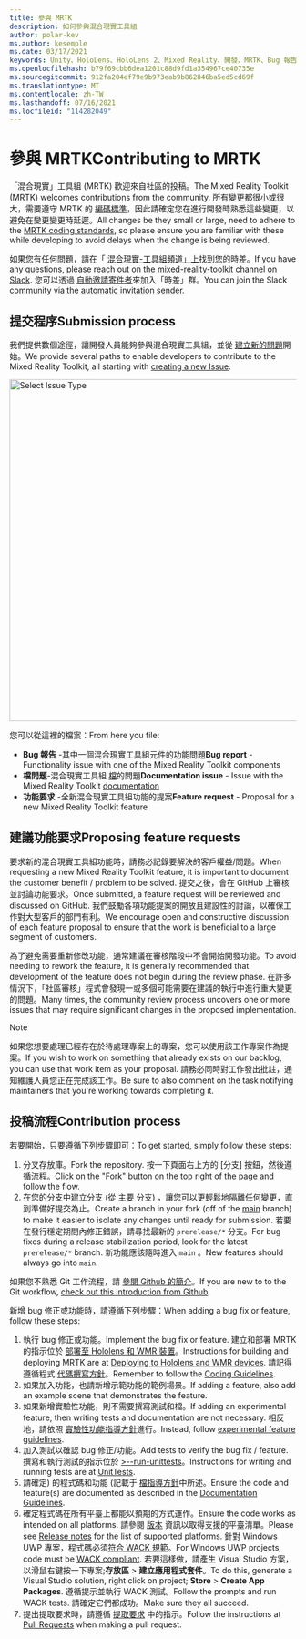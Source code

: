 ```yaml
---
title: 參與 MRTK
description: 如何參與混合現實工具組
author: polar-kev
ms.author: kesemple
ms.date: 03/17/2021
keywords: Unity、HoloLens、HoloLens 2、Mixed Reality、開發、MRTK、Bug 報告、
ms.openlocfilehash: b79f69cbb6dea1201c88d9fd1a354967ce40735e
ms.sourcegitcommit: 912fa204ef79e9b973eab9b862846ba5ed5cd69f
ms.translationtype: MT
ms.contentlocale: zh-TW
ms.lasthandoff: 07/16/2021
ms.locfileid: "114282049"
---
```

# <a name="contributing-to-mrtk"></a><span data-ttu-id="c644e-104">參與 MRTK</span><span class="sxs-lookup"><span data-stu-id="c644e-104">Contributing to MRTK</span></span>

<span data-ttu-id="c644e-105">「混合現實」工具組 (MRTK) 歡迎來自社區的投稿。</span><span class="sxs-lookup"><span data-stu-id="c644e-105">The Mixed Reality Toolkit (MRTK) welcomes contributions from the community.</span></span> <span data-ttu-id="c644e-106">所有變更都很小或很大，需要遵守 MRTK 的 [編碼標準](coding-guidelines.md)，因此請確定您在進行開發時熟悉這些變更，以避免在變更變更時延遲。</span><span class="sxs-lookup"><span data-stu-id="c644e-106">All changes be they small or large, need to adhere to the [MRTK coding standards](coding-guidelines.md), so please ensure you are familiar with these while developing to avoid delays when the change is being reviewed.</span></span>

<span data-ttu-id="c644e-107">如果您有任何問題，請在「 [混合現實-工具組頻道」上](https://holodevelopers.slack.com/messages/C2H4HT858)找到您的時差。</span><span class="sxs-lookup"><span data-stu-id="c644e-107">If you have any questions, please reach out on the [mixed-reality-toolkit channel on Slack](https://holodevelopers.slack.com/messages/C2H4HT858).</span></span>
<span data-ttu-id="c644e-108">您可以透過 [自動邀請寄件者](https://holodevelopersslack.azurewebsites.net/)來加入「時差」群。</span><span class="sxs-lookup"><span data-stu-id="c644e-108">You can join the Slack community via the [automatic invitation sender](https://holodevelopersslack.azurewebsites.net/).</span></span>

## <a name="submission-process"></a><span data-ttu-id="c644e-109">提交程序</span><span class="sxs-lookup"><span data-stu-id="c644e-109">Submission process</span></span>

<span data-ttu-id="c644e-110">我們提供數個途徑，讓開發人員能夠參與混合現實工具組，並從 [建立新的問題](https://github.com/Microsoft/MixedRealityToolkit-Unity/issues/new/choose)開始。</span><span class="sxs-lookup"><span data-stu-id="c644e-110">We provide several paths to enable developers to contribute to the Mixed Reality Toolkit, all starting with [creating a new Issue](https://github.com/Microsoft/MixedRealityToolkit-Unity/issues/new/choose).</span></span>

<img src="../features/images/contributing/SelectIssueType.png" width="600" alt="Select Issue Type">

<span data-ttu-id="c644e-111">您可以從這裡的檔案：</span><span class="sxs-lookup"><span data-stu-id="c644e-111">From here you file:</span></span>

- <span data-ttu-id="c644e-112">**Bug 報告** -其中一個混合現實工具組元件的功能問題</span><span class="sxs-lookup"><span data-stu-id="c644e-112">**Bug report** - Functionality issue with one of the Mixed Reality Toolkit components</span></span>
- <span data-ttu-id="c644e-113">**檔問題**-混合現實工具組 [檔](https://microsoft.github.io/MixedRealityToolkit-Unity)的問題</span><span class="sxs-lookup"><span data-stu-id="c644e-113">**Documentation issue** - Issue with the Mixed Reality Toolkit [documentation](https://microsoft.github.io/MixedRealityToolkit-Unity)</span></span>
- <span data-ttu-id="c644e-114">**功能要求** -全新混合現實工具組功能的提案</span><span class="sxs-lookup"><span data-stu-id="c644e-114">**Feature request** - Proposal for a new Mixed Reality Toolkit feature</span></span>

## <a name="proposing-feature-requests"></a><span data-ttu-id="c644e-115">建議功能要求</span><span class="sxs-lookup"><span data-stu-id="c644e-115">Proposing feature requests</span></span>

<span data-ttu-id="c644e-116">要求新的混合現實工具組功能時，請務必記錄要解決的客戶權益/問題。</span><span class="sxs-lookup"><span data-stu-id="c644e-116">When requesting a new Mixed Reality Toolkit feature, it is important to document the customer benefit / problem to be solved.</span></span> <span data-ttu-id="c644e-117">提交之後，會在 GitHub 上審核並討論功能要求。</span><span class="sxs-lookup"><span data-stu-id="c644e-117">Once submitted, a feature request will be reviewed and discussed on GitHub.</span></span> <span data-ttu-id="c644e-118">我們鼓勵各項功能提案的開放且建設性的討論，以確保工作對大型客戶的部門有利。</span><span class="sxs-lookup"><span data-stu-id="c644e-118">We encourage open and constructive discussion of each feature proposal to ensure that the work is beneficial to a large segment of customers.</span></span>

<span data-ttu-id="c644e-119">為了避免需要重新修改功能，通常建議在審核階段中不會開始開發功能。</span><span class="sxs-lookup"><span data-stu-id="c644e-119">To avoid needing to rework the feature, it is generally recommended that development of the feature does not begin during the review phase.</span></span> <span data-ttu-id="c644e-120">在許多情況下，「社區審核」程式會發現一或多個可能需要在建議的執行中進行重大變更的問題。</span><span class="sxs-lookup"><span data-stu-id="c644e-120">Many times, the community review process uncovers one or more issues that may require significant changes in the proposed implementation.</span></span>

> [!NOTE]
> <span data-ttu-id="c644e-121">如果您想要處理已經存在於待處理專案上的專案，您可以使用該工作專案作為提案。</span><span class="sxs-lookup"><span data-stu-id="c644e-121">If you wish to work on something that already exists on our backlog, you can use that work item as your proposal.</span></span> <span data-ttu-id="c644e-122">請務必同時對工作發出批註，通知維護人員您正在完成該工作。</span><span class="sxs-lookup"><span data-stu-id="c644e-122">Be sure to also comment on the task notifying maintainers that you're working towards completing it.</span></span>

## <a name="contribution-process"></a><span data-ttu-id="c644e-123">投稿流程</span><span class="sxs-lookup"><span data-stu-id="c644e-123">Contribution process</span></span>

<span data-ttu-id="c644e-124">若要開始，只要遵循下列步驟即可：</span><span class="sxs-lookup"><span data-stu-id="c644e-124">To get started, simply follow these steps:</span></span>

1. <span data-ttu-id="c644e-125">分叉存放庫。</span><span class="sxs-lookup"><span data-stu-id="c644e-125">Fork the repository.</span></span> <span data-ttu-id="c644e-126">按一下頁面右上方的 [分支] 按鈕，然後遵循流程。</span><span class="sxs-lookup"><span data-stu-id="c644e-126">Click on the "Fork" button on the top right of the page and follow the flow.</span></span>
1. <span data-ttu-id="c644e-127">在您的分支中建立分支 (從 [主要](https://github.com/microsoft/mixedrealitytoolkit-unity/tree/main) 分支) ，讓您可以更輕鬆地隔離任何變更，直到準備好提交為止。</span><span class="sxs-lookup"><span data-stu-id="c644e-127">Create a branch in your fork (off of the [main](https://github.com/microsoft/mixedrealitytoolkit-unity/tree/main) branch) to make it easier to isolate any changes until ready for submission.</span></span> <span data-ttu-id="c644e-128">若要在發行穩定期間內修正錯誤，請尋找最新的 `prerelease/*` 分支。</span><span class="sxs-lookup"><span data-stu-id="c644e-128">For bug fixes during a release stabilization period, look for the latest `prerelease/*` branch.</span></span> <span data-ttu-id="c644e-129">新功能應該隨時進入 `main` 。</span><span class="sxs-lookup"><span data-stu-id="c644e-129">New features should always go into `main`.</span></span>

<span data-ttu-id="c644e-130">如果您不熟悉 Git 工作流程，請 [參閱 Github 的簡介](https://guides.github.com/activities/hello-world/)。</span><span class="sxs-lookup"><span data-stu-id="c644e-130">If you are new to to the Git workflow, [check out this introduction from Github](https://guides.github.com/activities/hello-world/).</span></span>

<span data-ttu-id="c644e-131">新增 bug 修正或功能時，請遵循下列步驟：</span><span class="sxs-lookup"><span data-stu-id="c644e-131">When adding a bug fix or feature, follow these steps:</span></span>

1. <span data-ttu-id="c644e-132">執行 bug 修正或功能。</span><span class="sxs-lookup"><span data-stu-id="c644e-132">Implement the bug fix or feature.</span></span> <span data-ttu-id="c644e-133">建立和部署 MRTK 的指示位於 [部署至 Hololens 和 WMR 裝置](../supported-devices/wmr-mrtk.md)。</span><span class="sxs-lookup"><span data-stu-id="c644e-133">Instructions for building and deploying MRTK are at [Deploying to Hololens and WMR devices](../supported-devices/wmr-mrtk.md).</span></span> <span data-ttu-id="c644e-134">請記得遵循程式 [代碼撰寫方針](../contributing/coding-guidelines.md)。</span><span class="sxs-lookup"><span data-stu-id="c644e-134">Remember to follow the [Coding Guidelines](../contributing/coding-guidelines.md).</span></span>
1. <span data-ttu-id="c644e-135">如果加入功能，也請新增示範功能的範例場景。</span><span class="sxs-lookup"><span data-stu-id="c644e-135">If adding a feature, also add an example scene that demonstrates the feature.</span></span>
1. <span data-ttu-id="c644e-136">如果新增實驗性功能，則不需要撰寫測試和檔。</span><span class="sxs-lookup"><span data-stu-id="c644e-136">If adding an experimental feature, then writing tests and documentation are not necessary.</span></span> <span data-ttu-id="c644e-137">相反地，請依照 [實驗性功能指導方針](../contributing/experimental-features.md)進行。</span><span class="sxs-lookup"><span data-stu-id="c644e-137">Instead, follow [experimental feature guidelines](../contributing/experimental-features.md).</span></span>
1. <span data-ttu-id="c644e-138">加入測試以確認 bug 修正/功能。</span><span class="sxs-lookup"><span data-stu-id="c644e-138">Add tests to verify the bug fix / feature.</span></span> <span data-ttu-id="c644e-139">撰寫和執行測試的指示位於 [>--run-unittests](../contributing/unit-tests.md)。</span><span class="sxs-lookup"><span data-stu-id="c644e-139">Instructions for writing and running tests are at [UnitTests](../contributing/unit-tests.md).</span></span>
1. <span data-ttu-id="c644e-140">請確定) 的程式碼和功能 (記載于 [檔指導方針](../contributing/documentation-guide.md)中所述。</span><span class="sxs-lookup"><span data-stu-id="c644e-140">Ensure the code and feature(s) are documented as described in the [Documentation Guidelines](../contributing/documentation-guide.md).</span></span>
1. <span data-ttu-id="c644e-141">確定程式碼在所有平臺上都能以預期的方式運作。</span><span class="sxs-lookup"><span data-stu-id="c644e-141">Ensure the code works as intended on all platforms.</span></span> <span data-ttu-id="c644e-142">請參閱 [版本](../release-notes/mrtk-26-release-notes.md) 資訊以取得支援的平臺清單。</span><span class="sxs-lookup"><span data-stu-id="c644e-142">Please see [Release notes](../release-notes/mrtk-26-release-notes.md) for the list of supported platforms.</span></span> <span data-ttu-id="c644e-143">針對 Windows UWP 專案，程式碼必須[符合 WACK 規範](https://developer.microsoft.com/windows/develop/app-certification-kit)。</span><span class="sxs-lookup"><span data-stu-id="c644e-143">For Windows UWP projects, code must be [WACK compliant](https://developer.microsoft.com/windows/develop/app-certification-kit).</span></span> <span data-ttu-id="c644e-144">若要這樣做，請產生 Visual Studio 方案，以滑鼠右鍵按一下專案;**存放區**  > **建立應用程式套件**。</span><span class="sxs-lookup"><span data-stu-id="c644e-144">To do this, generate a Visual Studio solution, right click on project; **Store** > **Create App Packages**.</span></span> <span data-ttu-id="c644e-145">遵循提示並執行 WACK 測試。</span><span class="sxs-lookup"><span data-stu-id="c644e-145">Follow the prompts and run WACK tests.</span></span> <span data-ttu-id="c644e-146">請確定它們都成功。</span><span class="sxs-lookup"><span data-stu-id="c644e-146">Make sure they all succeed.</span></span>
1. <span data-ttu-id="c644e-147">提出提取要求時，請遵循 [提取要求](../contributing/pull-requests.md) 中的指示。</span><span class="sxs-lookup"><span data-stu-id="c644e-147">Follow the instructions at [Pull Requests](../contributing/pull-requests.md) when making a pull request.</span></span>
